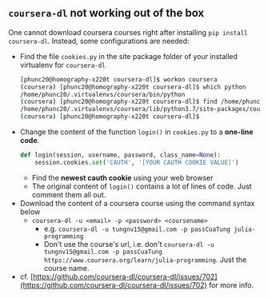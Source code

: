## `coursera-dl` not working out of the box
One cannot download coursera courses right after installing `pip install coursera-dl`. Instead,
some configurations are needed:
- Find the file `cookies.py` in the site package folder of your installed virtualenv for `coursera-dl`
  ```bash
  [phunc20@homography-x220t coursera-dl]$ workon coursera
  (coursera) [phunc20@homography-x220t coursera-dl]$ which python
  /home/phunc20/.virtualenvs/coursera/bin/python
  (coursera) [phunc20@homography-x220t coursera-dl]$ find /home/phunc20/.virtualenvs/coursera/lib/python3.7/site-packages/coursera/ -type f -iname "cookies.py"
  /home/phunc20/.virtualenvs/coursera/lib/python3.7/site-packages/coursera/cookies.py
  (coursera) [phunc20@homography-x220t coursera-dl]$
  ```
- Change the content of the function `login()` in `cookies.py` to a **one-line code**.
  ```python
  def login(session, username, password, class_name=None):
      session.cookies.set('CAUTH', '[YOUR CAUTH COOKIE VALUE]')
  ```
  - Find the **newest cauth cookie** using your web browser
  - The original content of `login()` contains a lot of lines of code. Just comment them all out.
- Download the content of a coursera course using the command syntax below
  - `coursera-dl -u <email> -p <password> <coursename>`
    - e.g. `coursera-dl -u tungnv15@gmail.com -p passCuaTung julia-programming`
    - Don't use the course's url, i.e. don't `coursera-dl -u tungnv15@gmail.com -p passCuaTung https://www.coursera.org/learn/julia-programming`. Just the course name.
- cf. [https://github.com/coursera-dl/coursera-dl/issues/702](https://github.com/coursera-dl/coursera-dl/issues/702) for more info.
